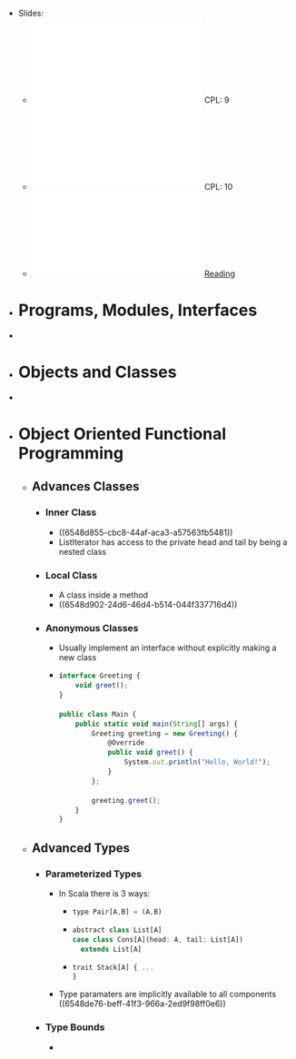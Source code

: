 - Slides:
	- ![lec9.pdf](../assets/lec9_1699269743753_0.pdf) CPL: 9
	- ![lec10.pdf](../assets/lec10_1699269754365_0.pdf) CPL: 10
	- ![lec11.pdf](../assets/lec11_1699269760398_0.pdf) [Reading](https://cacm.acm.org/magazines/2014/4/173220-unifying-functional-and-object-oriented-programming-with-scala/fulltext)
- # Programs, Modules, Interfaces
-
- # Objects and Classes
-
- # Object Oriented Functional Programming
	- ## Advances Classes
		- ### Inner Class
			- ((6548d855-cbc8-44af-aca3-a57563fb5481))
			- ListIterator has access to the private head and tail by being a nested class
		- ### Local Class
			- A class inside a method
			- ((6548d902-24d6-46d4-b514-044f337716d4))
		- ### Anonymous Classes
			- Usually implement an interface without explicitly making a new class
			- ```javascript
			  interface Greeting {
			      void greet();
			  }
			  
			  public class Main {
			      public static void main(String[] args) {
			          Greeting greeting = new Greeting() {
			              @Override
			              public void greet() {
			                  System.out.println("Hello, World!");
			              }
			          };
			  
			          greeting.greet();
			      }
			  }
			  ```
	- ## Advanced Types
		- ### Parameterized Types
			- In Scala there is 3 ways:
				- ```javascript
				  type Pair[A,B] = (A,B)
				  ```
				- ```javascript
				  abstract class List[A] 
				  case class Cons[A](head: A, tail: List[A]) 
				  	extends List[A]
				  ```
				- ```javascript
				  trait Stack[A] { ...
				  }
				  ```
			- Type paramaters are implicitly available to all components
			  ((6548de76-beff-41f3-966a-2ed9f98ff0e6))
		- ### Type Bounds
			-